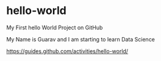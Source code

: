 # hello-world
My First hello World Project on GitHub

My Name is Guarav and I am starting to learn Data Science 


https://guides.github.com/activities/hello-world/
